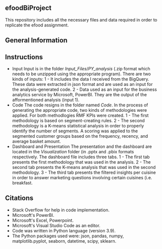 ## efoodBiProject
This repository includes all the necessary files and data required in order to replicate the efood assignment.
## General Information

## Instructions 								
- Input
Input is in the folder *Input_Files*/*PY_analysis* (.zip format which needs to be unzipped using the appropriate program). There are two kinds of inputs:
1 - It includes the data I received from the BigQuery. These data were extracted in json format and are used as an input for the analysis-generated code. 
2 - Data used as an input for the business analytics service by Microsoft, PowerBI. They are the output of the afformentioned analysis (input 1).
- Code 
The code resigns in the folder named *Code*. In the process of generating the appropriate code, two kinds of methodologies were applied. For both methodlogies RMF KPIs were created.
1 - The first methodology is based on segment-creating rules.
2 - The second methodology is a K-means statistical analysis in order to properly identify the number of segments. A scoring was applied to the segmented customer groups based on the frequency, recency, and average basket amount.
- Dashboard and Presentation
The presentation and the dashboard are located in the *Visualization* folder (in .pptx and .pbix formats respectively. The dashboard file includes three tabs.
1 - The first tab presents the first methodology that was used in the analysis.
2 - The second tab presents the K-means analysis that was used in the second methodology. 
3 - The third tab presents the filtered insights per cuisine in order to answer marketing questions involving certain cuisines (i.e. breakfast.
## Citations
- Stack Overflow for help in code implementation.
- Microsoft's PowerBI.
- Microsoft's Excel, Powerpoint.
- Microsoft's Visual Studio Code as an editor.
- Code was written in Python language (version 3.9).
- The Python packages used were: json, pandas, numpy, matplotlib.pyplot, seaborn, datetime, scipy, sklearn.

